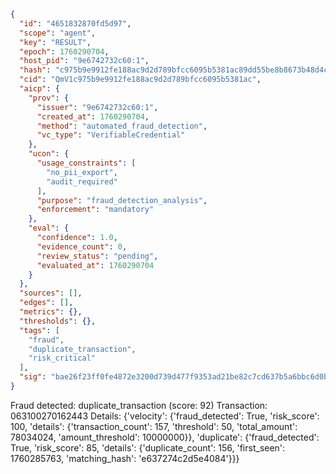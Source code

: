 ```json
{
  "id": "4651832870fd5d97",
  "scope": "agent",
  "key": "RESULT",
  "epoch": 1760290704,
  "host_pid": "9e6742732c60:1",
  "hash": "c975b9e9912fe188ac9d2d789bfcc6095b5381ac89dd55be8b8673b48d4cf4fe",
  "cid": "QmV1c975b9e9912fe188ac9d2d789bfcc6095b5381ac",
  "aicp": {
    "prov": {
      "issuer": "9e6742732c60:1",
      "created_at": 1760290704,
      "method": "automated_fraud_detection",
      "vc_type": "VerifiableCredential"
    },
    "ucon": {
      "usage_constraints": [
        "no_pii_export",
        "audit_required"
      ],
      "purpose": "fraud_detection_analysis",
      "enforcement": "mandatory"
    },
    "eval": {
      "confidence": 1.0,
      "evidence_count": 0,
      "review_status": "pending",
      "evaluated_at": 1760290704
    }
  },
  "sources": [],
  "edges": [],
  "metrics": {},
  "thresholds": {},
  "tags": [
    "fraud",
    "duplicate_transaction",
    "risk_critical"
  ],
  "sig": "bae26f23ff0fe4872e3200d739d477f9353ad21be82c7cd637b5a6bbc6d0b435"
}
```

Fraud detected: duplicate_transaction (score: 92)
Transaction: 063100270162443
Details: {'velocity': {'fraud_detected': True, 'risk_score': 100, 'details': {'transaction_count': 157, 'threshold': 50, 'total_amount': 78034024, 'amount_threshold': 10000000}}, 'duplicate': {'fraud_detected': True, 'risk_score': 85, 'details': {'duplicate_count': 156, 'first_seen': 1760285763, 'matching_hash': 'e637274c2d5e4084'}}}